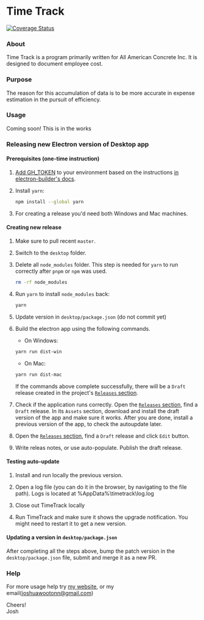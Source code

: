 # Time Track
[![Coverage Status](https://coveralls.io/repos/github/joshuawootonn/time-track/badge.svg)](https://coveralls.io/github/joshuawootonn/time-track)
### About
Time Track is a program primarily written for All American Concrete Inc. It is designed to document employee cost.
	

### Purpose
The reason for this accumulation of data is to be more accurate in expense estimation in the pursuit of efficiency.

### Usage 
Coming soon! This is in the works

### Releasing new Electron version of Desktop app

#### Prerequisites (one-time instruction)

1. [Add GH_TOKEN](https://github.com/settings/tokens/new) to your environment based on the instructions [in electron-builder's docs](https://www.electron.build/auto-update.html#githuboptions-publishconfiguration).

1. Install `yarn`:
    ```sh
    npm install --global yarn
    ```

1. For creating a release you'd need both Windows and Mac machines.

#### Creating new release

1. Make sure to pull recent `master`.

1. Switch to the `desktop` folder.

1. Delete all `node_modules` folder. This step is needed for `yarn` to run correctly after `pnpm` or `npm` was used.
    ```sh
    rm -rf node_modules
    ```

1. Run `yarn` to install `node_modules` back:
   ```sh
   yarn
   ```

1. Update version in `desktop/package.json` (do not commit yet)

1. Build the electron app using the following commands.

    - On Windows:
   
     ```sh
     yarn run dist-win
     ```

    - On Mac:

    ```sh
    yarn run dist-mac
    ```
    
    If the commands above complete successfully, there will be a `Draft` release created in the project's [`Releases` section](https://github.com/joshuawootonn/time-track/releases).

1. Check if the application runs correctly. Open the [`Releases` section](https://github.com/joshuawootonn/time-track/releases), find a `Draft` release. In its `Assets` section, download and install the draft version of the app and make sure it works. After you are done, install a previous version of the app, to check the autoupdate later.

1. Open the [`Releases` section](https://github.com/joshuawootonn/time-track/releases), find a `Draft` release and click `Edit` button.

1. Write releas notes, or use auto-populate. Publish the draft release.

#### Testing auto-update

1. Install and run locally the previous version.

1. Open a log file (you can do it in the browser, by navigating to the file path). Logs is located at %AppData%\timetrack\log.log

1. Close out TimeTrack locally

1. Run TimeTrack and make sure it shows the upgrade notification. You might need to restart it to get a new version.

#### Updating a version in `desktop/package.json`

After completing all the steps above, bump the patch version in the `desktop/package.json` file, submit and merge it as a new PR.

### Help
For more usage help try [my website](http://joshuawootonn.com), or my email(joshuawootonn@gmail.com)

Cheers!<br />
Josh



